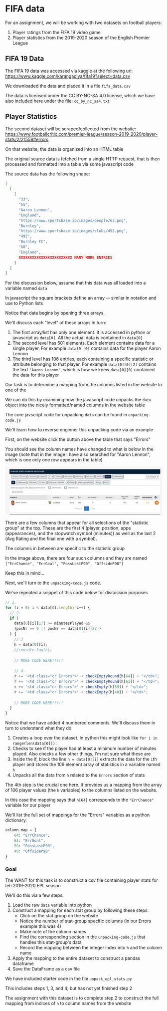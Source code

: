# FIFA data

For an assignment, we will be working with two datasets on football players:

1. Player ratings from the FIFA 19 video game
2. Player statistics from the 2019-2020 season of the English Premier League

## FIFA 19 Data

The FIFA 19 data was accessed via kaggle at the following url: https://www.kaggle.com/karangadiya/fifa19?select=data.csv

We downloaded the data and placed it in a file `fifa_data.csv`

The data is licensed under the CC BY-NC-SA 4.0 license, which we have also included here under the file: `cc_by_nc_sa4.txt`

## Player Statistics

The second dataset will be scraped/collected from the website: https://www.footballcritic.com/premier-league/season-2019-2020/player-stats/2/21558#errors

On that website, the data is organized into an HTML table

The original source data is fetched from a single HTTP request, that is then processed and formatted into a table via some javascript code

The source data has the following shape:

```json
[
  [
    [
      "33",
      "55",
      "Aaron Lennon",
      "England",
      "https://www.sportsbase.io/images/people/63.png",
      "Burnley",
      "https://www.sportsbase.io/images/clubs/492.png",
      "492",
      "Burnley FC",
      "68",
      "England",
      XXXXXXXXXXXXXXXXXXXXXXXX MANY MORE ENTRIES
    ]
  ]
]
```

For the discussion below, assume that this data was all loaded into a variable named `data`

In javascript the square brackets define an array -- similar in notation and use to Python lists

Notice that data begins by opening three arrays.

We'll discuss each "level" of these arrays in turn:

1. The first array/list has only one element. It is accessed in python or javascript as `data[0]`. All the actual data is contained in `data[0]`
2. The second level has 501 elements. Each element contains data for a single player. For example `data[0][0]` contains data for the player Aaron Lennon
3. The third level has 106 entries, each containing a specific statistic or attribute belonging to that player. For example `data[0][0][2]` contains the text `"Aaron Lennon"`, which is how we knew `data[0][0]` contained the data for this player

Our task is to determine a mapping from the columns listed in the website to one of the

We can do this by examining how the javascript code unpacks the `data` object into the nicely formatted/named columns in the website table

The core javscript code for unpacking `data` can be found in `unpacking-code.js`

We'll learn how to reverse enginner this unpacking code via an example

First, on the website click the button above the table that says "Errors"

You should see the column names have changed to what is below in the image (note that in the image I have also searched for "Aaron Lennon", which is one only one row appears in the table)

![Table screenshot](./table_Screenshot.png)

There are a few columns that appear for all selections of the "statistic group" at the top. These are the first 4 (player, position, apps (appearances), and the stopwatch symbol (minutes)) as well as the last 2 (Avg Rating and the final one with a symbol).

The columns in between are specific to the statistic group

In the image above, there are four such columns and they are named `["ErrChance", "ErrGoal", "PossLostP90", "OffsideP90"]`

Keep this in mind...

Next, we'll turn to the `unpacking-code.js` code.

We've repeated a snippet of this code below for discussion purposes

```js
// 1.
for (i = 0; i < data[0].length; i++) {
  // 2.
  if (
    data[0][i][17] >= minutesPlayed &&
    (posNr == 0 || posNr == data[0][i][87])
  ) {
    // 3
    h = data[0][i];
    //console.log(h);

    // MORE CODE HERE!!!!!

    // 4.
    r += '<td class="cr Errors">' + checkEmptyRound(h[64]) + "</td>";
    r += '<td class="cr Errors">' + checkEmptyRound(h[61]) + "</td>";
    r += '<td class="cr Errors">' + checkEmpty(h[59]) + "</td>";
    r += '<td class="cr Errors">' + checkEmpty(h[40]) + "</td>";

    // MORE CODE HERE!!!!!
  }
}
```

Notice that we have added 4 numbered comments. We'll discuss them in turn to understand what they do

1. Creates a loop over the dataset. In python this might look like `for i in range(len(data[0])):`
2. Checks to see if the player had at least a minimum number of minutes played. Also checks a few other things, I'm not sure what these are
3. Inside the if, block the line `h = data[0][i]` extracts the data for the `i`th player and stores the 106 element array of statistics in a variable named `h`
4. Unpacks all the data from `h` related to the `Errors` section of stats

The 4th step is the crucial one here. It provides us a mapping from the array of 106 player values (the `h` variables) to the columns listed on the website.

In this case the mapping says that `h[64]` corresponds to the `"ErrChance"` variable for our player

We'll list the full set of mappings for the "Errors" variables as a python dictionary:

```python
column_map = {
    64: "ErrChance",
    61: "ErrGoal",
    59: "PossLostP90",
    40: "OffsideP90"
}
```

### Goal

The WANT for this task is to construct a csv file containing player stats for teh 2019-2020 EPL season

We'll do this via a few steps:

1. Load the raw `data` variable into python
2. Construct a mapping for each stat group by following these steps:
   - Click on the stat group on the website
   - Notice the number of stat-group specific columns (in our Errors example this was 4)
   - Make note of the column names
   - Find the corresponding section in the `unpacking-code.js` that handles this stat-group's data
   - Record the mapping between the integer index into `h` and the column name
3. Apply the mapping to the entire dataset to construct a pandas dataframe
4. Save the DataFrame as a csv file

We have included starter code in the file `unpack_epl_stats.py`

This includes steps 1, 3, and 4; but has not yet finished step 2

The assignment with this dataset is to complete step 2 to construct the full mapping from indices of `h` to column names from the website
